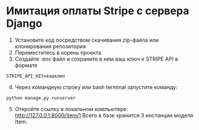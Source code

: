 # Имитация оплаты Stripe с сервера Django
1. Установите код посредством скачивания zip-файла или клонирования репозитория
2. Переместитесь в корень проекта
3. Создайте .env файл и сохраните в нем ваш ключ к STRIPE API в формате
```
STRIPE_API_KEY=вашключ
```
4. Через командную строку или bash terminal запустите команду:
```
python manage.py runserver
```
5. Откройте ссылку в локальном компьютере: http://127.0.0.1:8000/item/1
Всего в базе хранится 3 инстанции моделя Item.
